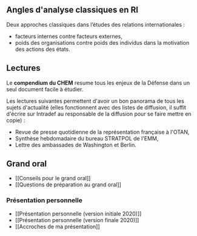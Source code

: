 ## Angles d'analyse classiques en RI

Deux approches classiques dans l’études des relations internationales :

- facteurs internes contre facteurs externes,
- poids des organisations contre poids des individus dans la motivation des actions des états.

## Lectures 

Le **compendium du CHEM** resume tous les enjeux de la Défense dans un seul document facile à étudier.

Les lectures suivantes permettent d'avoir un bon panorama de tous les sujets d'actualité (elles fonctionnent avec des listes de diffusion, il suffit d'écrire sur Intradef au responsable de la diffusion pour se faire mettre en copie) :

- Revue de presse quotidienne de la représentation française à l'OTAN,
- Synthèse hebdomadaire du bureau STRATPOL de l'EMM,
- Lettre des ambassades de Washington et Berlin.

## Grand oral

- [[Conseils pour le grand oral]] 
- [[Questions de préparation au grand oral]]

### Présentation personnelle 

- [[Présentation personnelle (version initiale 2020)]] 
- [[Présentation personnelle (version finale 2020)]]
- [[Accroches de ma présentation]]
